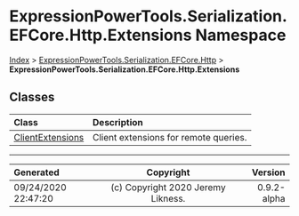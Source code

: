 ﻿# ExpressionPowerTools.Serialization.EFCore.Http.Extensions Namespace

[Index](../index.md) > [ExpressionPowerTools.Serialization.EFCore.Http](ExpressionPowerTools.Serialization.EFCore.Http.a.md) > **ExpressionPowerTools.Serialization.EFCore.Http.Extensions**

## Classes

| Class | Description |
| :-- | :-- |
| [ClientExtensions](ExpressionPowerTools.Serialization.EFCore.Http.Extensions.ClientExtensions.cs.md) | Client extensions for remote queries. |


---

| Generated | Copyright | Version |
| :-- | :-: | --: |
| 09/24/2020 22:47:20 | (c) Copyright 2020 Jeremy Likness. | 0.9.2-alpha |
